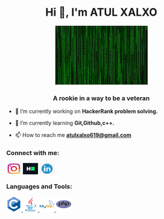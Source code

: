 <h1 align="center">Hi 👋, I'm ATUL XALXO</h1>
<p align="center"><img src=https://github.com/Atul-Xalxo/Atul-Xalxo/blob/main/download.jpg/></p>
<h3 align="center">A rookie in a way to be a veteran</h3>

- 🔭 I’m currently working on **HackerRank problem solving.**

- 🌱 I’m currently learning **Git,Github,c++.**

- 📫 How to reach me **atulxalxo619@gmail.com**

<h3 align="left">Connect with me:</h3>
<p align="left">
<a href="https://www.linkedin.com/in/atul-xalxo-2254ab226" target="blank"><img align="center" src="https://github.com/Atul-Xalxo/Atul-Xalxo/blob/main/33-337425_instagram-clipart-psd-instagram-logo-png-hd-download.png" alt="https://www.linkedin.com/in/atul-xalxo-2254ab226" height="30" width="40" /></a>
<a href="https://instagram.com/atul_john_xalxo" target="blank"><img align="center" src="https://github.com/Atul-Xalxo/Atul-Xalxo/blob/main/hackerrank.jpg" alt="atul_john_xalxo" height="30" width="40" /></a>
<a href="https://www.hackerrank.com/atulxalxo619" target="blank"><img align="center" src="https://github.com/Atul-Xalxo/Atul-Xalxo/blob/main/linkedin.jpg" alt="@atulxalxo619" height="30" width="40" /></a>
</p>

<h3 align="left">Languages and Tools:</h3>
<p align="left"> <a href="https://www.cprogramming.com/" target="_blank" rel="noreferrer"> <img src="https://raw.githubusercontent.com/devicons/devicon/master/icons/c/c-original.svg" alt="c" width="40" height="40"/> </a> <a href="https://www.java.com" target="_blank" rel="noreferrer"> <img src="https://raw.githubusercontent.com/devicons/devicon/master/icons/java/java-original.svg" alt="java" width="40" height="40"/> </a> <a href="https://www.mysql.com/" target="_blank" rel="noreferrer"> <img src="https://raw.githubusercontent.com/devicons/devicon/master/icons/mysql/mysql-original-wordmark.svg" alt="mysql" width="40" height="40"/> </a> <a href="https://www.php.net" target="_blank" rel="noreferrer"> <img src="https://raw.githubusercontent.com/devicons/devicon/master/icons/php/php-original.svg" alt="php" width="40" height="40"/> </a> </p>

